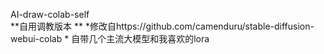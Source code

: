 AI-draw-colab-self  
**自用调教版本  **
*修改自https://github.com/camenduru/stable-diffusion-webui-colab  *
自带几个主流大模型和我喜欢的lora
